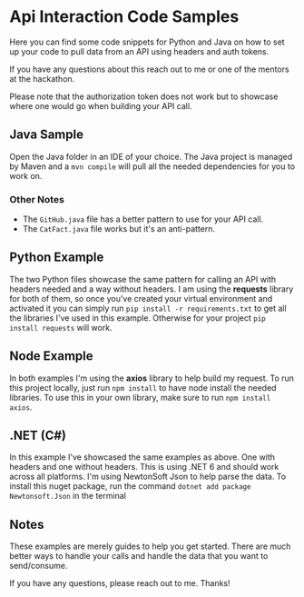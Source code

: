 # Api Interaction Code Samples

Here you can find some code snippets for Python and Java on how to set up your code to pull data from an API
using headers and auth tokens.

If you have any questions about this reach out to me or one of the mentors at the hackathon.

Please note that the authorization token does not work but to showcase where one would go when building your API call.

## Java Sample

Open the Java folder in an IDE of your choice.  The Java project is managed by Maven and a `mvn compile` will pull all the
needed dependencies for you to work on.

### Other Notes

* The `GitHub.java` file has a better pattern to use for your API call.
* The `CatFact.java` file works but it's an anti-pattern.

## Python Example

The two Python files showcase the same pattern for calling an API with headers needed and a way without headers.
I am using the **requests** library for both of them, so once you've created your virtual environment and activated it
you can simply run `pip install -r requirements.txt` to get all the libraries I've used in this example.  Otherwise for your
project `pip install requests` will work.

## Node Example

In both examples I'm using the **axios** library to help build my request.  To run this project locally, just run `npm install` to
have node install the needed libraries.  To use this in your own library, make sure to run `npm install axios`.

## .NET (C#)

In this example I've showcased the same examples as above.  One with headers and one without headers.  This is using .NET 6
and should work across all platforms.  I'm using NewtonSoft Json to help parse the data.  To install this nuget package,
run the command `dotnet add package Newtonsoft.Json` in the terminal

## Notes

These examples are merely guides to help you get started.  There are much better ways to handle your calls and handle the data
that you want to send/consume.

If you have any questions, please reach out to me.  Thanks!
